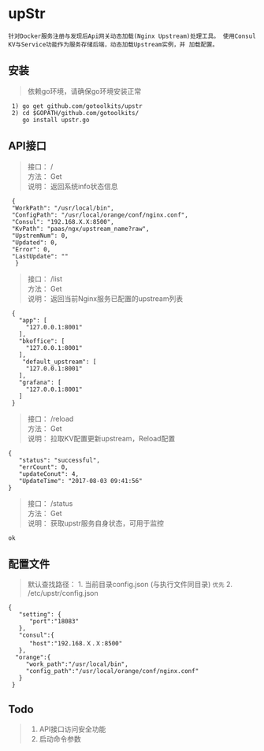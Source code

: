 # upStr
`针对Docker服务注册与发现后Api网关动态加载(Nginx Upstream)处理工具。
使用Consul KV与Service功能作为服务存储后端，动态加载Upstream实例，并
加载配置。`

## 安装

 >  依赖go环境，请确保go环境安装正常
    
     1) go get github.com/gotoolkits/upstr
     2) cd $GOPATH/github.com/gotoolkits/
        go install upstr.go

## API接口

 >  接口： /    
 >  方法： Get  
 >  说明： 返回系统info状态信息  

     {
     "WorkPath": "/usr/local/bin",
     "ConfigPath": "/usr/local/orange/conf/nginx.conf",
     "Consul": "192.168.X.X:8500",
     "KvPath": "paas/ngx/upstream_name?raw",
     "UpstremNum": 0,
     "Updated": 0,
     "Error": 0,
     "LastUpdate": ""
      }

 >  接口： /list   
 >  方法： Get     
 >  说明： 返回当前Nginx服务已配置的upstream列表

     {
       "app": [
         "127.0.0.1:8001"
       ],
       "bkoffice": [
         "127.0.0.1:8001"
       ],
        "default_upstream": [
         "127.0.0.1:8001"
       ],
       "grafana": [
         "127.0.0.1:8001"
       ]
     }


 >  接口： /reload   
 >  方法： Get      
 >  说明： 拉取KV配置更新upstream，Reload配置

    {
       "status": "successful",
       "errCount": 0,
       "updateConut": 4,
       "UpdateTime": "2017-08-03 09:41:56"
    }

 >  接口： /status   
 >  方法： Get    
 >  说明： 获取upstr服务自身状态，可用于监控

    ok


## 配置文件

>  默认查找路径：
>         1.   当前目录config.json (与执行文件同目录) `优先`
>         2.   /etc/upstr/config.json

    {
       "setting": {
          "port":"18083"
       },
       "consul":{
          "host":"192.168.Ｘ.Ｘ:8500"
       },
      "orange":{
         "work_path":"/usr/local/bin",
         "config_path":"/usr/local/orange/conf/nginx.conf"
       }
     }

## Todo
 >   1)  API接口访问安全功能
 >   2)  启动命令参数

 
